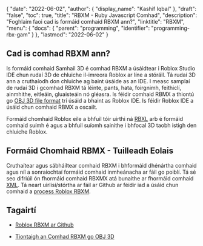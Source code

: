 {
  "date": "2022-06-02",
  "author": {
    "display_name": "Kashif Iqbal"
},
  "draft": "false",
  "toc": true,
  "title": "RBXM - Ruby Javascript Comhad",
  "description": "Foghlaim faoi cad is formáid comhaid RBXM ann?",
  "linktitle": "RBXM",
  "menu": {
    "docs": {
      "parent": "programming",
      "identifier": "programming-rbx-gam"
}
},
  "lastmod": "2022-06-02"
}

## Cad is comhad RBXM ann?

Is formáid comhaid Samhail 3D é comhad RBXM a úsáidtear i Roblox Studio IDE chun rudaí 3D de chluiche il-imreora Roblox ar líne a stóráil. Tá rudaí 3D ann a cruthaíodh don chluiche ag baint úsáide as an IDE. I measc samplaí de rudaí 3D i gcomhad RBXM tá léinte, pants, hata, foirgnimh, feithiclí, ainmhithe, eitleáin, gluaisteáin nó gléasra. Is féidir comhaid RBMX a thiontú go [OBJ 3D file format](/3d/obj/) trí úsáid a bhaint as Roblox IDE. Is féidir Roblox IDE a úsáid chun comhaid RBMX a oscailt.

Formáid chomhaid Roblox eile a bhfuil tóir uirthi ná [RBXL](/programming/rbxl/) arb é formáid comhaid suímh é agus a bhfuil suíomh sainithe i bhfocal 3D taobh istigh den chluiche Roblox.

## Formáid Chomhaid RBMX - Tuilleadh Eolais

Cruthaítear agus sábháiltear comhaid RBXM i bhformáid dhénártha comhaid agus níl a sonraíochtaí formáid comhaid inmheánacha ar fáil go poiblí. Tá sé seo difriúil ón fhormáid comhaid RBXMX atá bunaithe ar fhormáid comhaid [XML](/web/xml/). Tá neart uirlisí/stórtha ar fáil ar Github ar féidir iad a úsáid chun comhaid a [process Roblox RBXM](https://github.com/search?q=rbxm).

## Tagairtí

* [Roblox RBXM ar Github]( https://github.com/search?q=rbxm)

* [Tiontaigh an Comhad RBXM go OBJ 3D](https://devforum.roblox.com/t/how-do-i-make-a-rbxm-file-be-a-obj-file/1522460)


